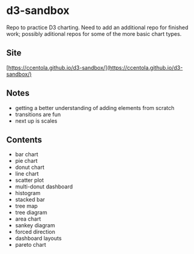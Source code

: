 # d3-sandbox

Repo to practice D3 charting. Need to add an additional repo for finished work; possibly aditional repos for some of the more basic chart types.

## Site
[https://ccentola.github.io/d3-sandbox/](https://ccentola.github.io/d3-sandbox/)


## Notes
* getting a better understanding of adding elements from scratch
* transitions are fun
* next up is scales

## Contents
* bar chart
* pie chart
* donut chart
* line chart
* scatter plot
* multi-donut dashboard
* histogram
* stacked bar
* tree map
* tree diagram
* area chart
* sankey diagram
* forced direction
* dashboard layouts
* pareto chart
